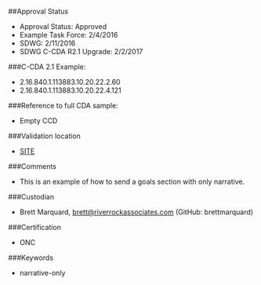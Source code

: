 ##Approval Status 

* Approval Status: Approved
* Example Task Force: 2/4/2016
* SDWG: 2/11/2016
* SDWG C-CDA R2.1 Upgrade: 2/2/2017

###C-CDA 2.1 Example: 
* 2.16.840.1.113883.10.20.22.2.60
* 2.16.840.1.113883.10.20.22.4.121

###Reference to full CDA sample:
* Empty CCD

###Validation location

* [SITE](https://sitenv.org/c-cda-validator)

###Comments

* This is an example of how to send a goals section with only narrative.

###Custodian

* Brett Marquard, brett@riverrockassociates.com (GitHub: brettmarquard)

###Certification
* ONC

###Keywords

* narrative-only
